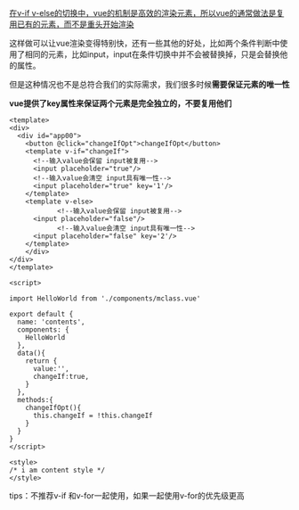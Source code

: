<u>在v-if v-else的切换中，vue的机制是高效的渲染元素，所以vue的通常做法是复用已有的元素，而不是重头开始渲染</u>

这样做可以让vue渲染变得特别快，还有一些其他的好处，比如两个条件判断中使用了相同的元素，比如input，input在条件切换中并不会被替换掉，只是会替换他的属性。

但是这种情况也不是总符合我们的实际需求，我们很多时候**需要保证元素的唯一性**

**vue提供了key属性来保证两个元素是完全独立的，不要复用他们**

```vue
<template>
<div>
  <div id="app00">
    <button @click="changeIfOpt">changeIfOpt</button>
    <template v-if="changeIf">
      <!--输入value会保留 input被复用-->
      <input placeholder="true"/>
      <!--输入value会清空 input具有唯一性-->
      <input placeholder="true" key='1'/>
    </template>
    <template v-else>
			<!--输入value会保留 input被复用-->
      <input placeholder="false"/>
			<!--输入value会清空 input具有唯一性-->
      <input placeholder="false" key='2'/>
    </template>
    </div>
</div>
</template>

<script>

import HelloWorld from './components/mclass.vue'

export default {
  name: 'contents',
  components: {
    HelloWorld
  },
  data(){
    return {
      value:'',
      changeIf:true,
    }
  },
  methods:{
    changeIfOpt(){
      this.changeIf = !this.changeIf
    }
  }
}
</script>

<style>
/* i am content style */
</style>

```





tips：不推荐v-if 和v-for一起使用，如果一起使用v-for的优先级更高
